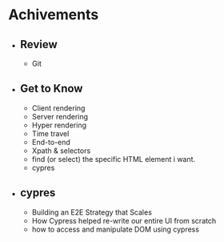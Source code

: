 # Achivements

- ## Review

  - Git

* ## Get to Know

  - Client rendering
  - Server rendering
  - Hyper rendering
  - Time travel
  - End-to-end
  - Xpath & selectors
  - find (or select) the specific HTML element i want.
  - cypres

* ## cypres
  - Building an E2E Strategy that Scales
  - How Cypress helped re-write our entire UI from scratch
  - how to access and manipulate DOM using cypress
